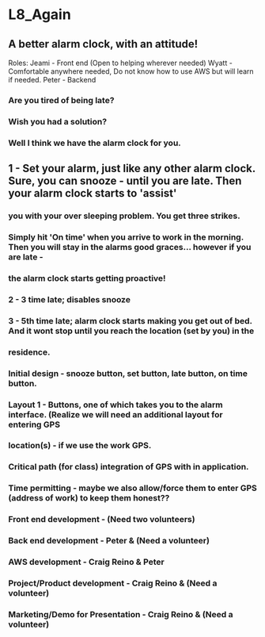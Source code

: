 # L8_Again
## A better alarm clock, with an attitude!

Roles:
  Jeami - Front end (Open to helping wherever needed)
  Wyatt - Comfortable anywhere needed, Do not know how to use AWS but will learn if needed.
  Peter - Backend

### Are you tired of being late?
### Wish you had a solution?
### Well I think we have the alarm clock for you.
## 
## 1 - Set your alarm, just like any other alarm clock. Sure, you can snooze - until you are late. Then your alarm clock starts to 'assist'
### you with your over sleeping problem. You get three strikes.
### Simply hit 'On time' when you arrive to work in the morning. Then you will stay in the alarms good graces... however if you are late - 
### the alarm clock starts getting proactive!
### 2 - 3 time late; disables snooze
### 3 - 5th time late; alarm clock starts making you get out of bed. And it wont stop until you reach the location (set by you) in the 
### residence. 
### Initial design - snooze button, set button, late button, on time button.
### Layout 1 - Buttons, one of which takes you to the alarm interface. (Realize we will need an additional layout for entering GPS 
### location(s) - if we use the work GPS.
### Critical path (for class) integration of GPS with in application. 
### Time permitting - maybe we also allow/force them to enter GPS (address of work) to keep them honest?? 
### Front end development - (Need two volunteers)
### Back end development - Peter & (Need a volunteer)
### AWS development - Craig Reino & Peter
### Project/Product development - Craig Reino & (Need a volunteer)
### Marketing/Demo for Presentation - Craig Reino & (Need a volunteer)
